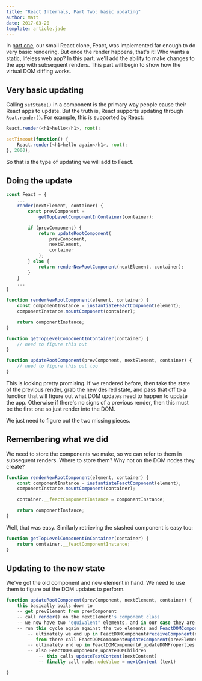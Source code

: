 ```yaml
---
title: "React Internals, Part Two: basic updating"
author: Matt
date: 2017-03-20
template: article.jade
---
```


In [part one](/articles/react-internals-part-one-basic-rendering), our small React clone, Feact, was implemented far enough to do very basic rendering. But once the render happens, that's it! Who wants a static, lifeless web app? In this part, we'll add the ability to make changes to the app with subsequent renders. This part will begin to show how the virtual DOM diffing works.

<span class="more"></span>

## Very basic updating

Calling `setState()` in a component is the primary way people cause their React apps to update. But the truth is, React supports updating through `Reat.render()`. For example, this is supported by React:

```javascript
React.render(<h1>hello</h1>, root);

setTimeout(function() {
    React.render(<h1>hello again</h1>, root);
}, 2000);
```

So that is the type of updating we will add to Feact.

## Doing the update

```javascript
const Feact = {
    ...
    render(nextElement, container) {
        const prevComponent =
            getTopLevelComponentInContainer(container);

        if (prevComponent) {
            return updateRootComponent(
                prevComponent,
                nextElement, 
                container
            );
        } else {
            return renderNewRootComponent(nextElement, container);
        }
    }
    ...
}

function renderNewRootComponent(element, container) {
    const componentInstance = instantiateFeactComponent(element);
    componentInstance.mountComponent(container);

    return componentInstance;
}

function getTopLevelComponentInContainer(container) {
    // need to figure this out
}

function updateRootComponent(prevComponent, nextElement, container) {
    // need to figure this out too
}
```

This is looking pretty promising. If we rendered before, then take the state of the previous render, grab the new desired state, and pass that off to a function that will figure out what DOM updates need to happen to update the app. Otherwise if there's no signs of a previous render, then this must be the first one so just render into the DOM.

We just need to figure out the two missing pieces.

## Remembering what we did

We need to store the components we make, so we can refer to them in subsequent renders. Where to store them? Why not on the DOM nodes they create?

```javascript
function renderNewRootComponent(element, container) {
    const componentInstance = instantiateFeactComponent(element);
    componentInstance.mountComponent(container);

    container.__feactComponentInstance = componentInstance;

    return componentInstance;
}
```

Well, that was easy. Similarly retrieving the stashed component is easy too:

```javascript
function getTopLevelComponentInContainer(container) {
    return container.__feactComponentInstance;
}
```

## Updating to the new state

We've got the old component and new element in hand. We need to use them to figure out the DOM updates to perform.

```javascript
function updateRootComponent(prevComponent, nextElement, container) {
    this basically boils down to
    -- get prevElement from prevComponent
    -- call render() on the nextElement's component class
    -- we now have two "equivalent" elements, and in our case they are primitive elements
    -- run this cycle again against the two elements and FeactDOMComponent (need to figure this out)
        -- ultimately we end up in FeactDOMComponent#receiveComponent(nextElement)
        -- from there call FeactDOMComponent#updateComponent(prevElement, nextElement)
        -- ultimately end up in FeactDOMComponent#_updateDOMProperties which updates the DOM node
        -- also FeactDOMComponent#_updateDOMChildren
            -- this calls updateTextContent(nextContent)
            -- finally call node.nodeValue = nextContent (text)

}
```

